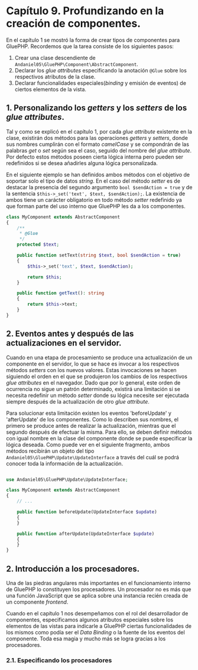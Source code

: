 # Capítulo 9. Profundizando en la creación de componentes. #

En el capítulo 1 se mostró la forma de crear tipos de componentes para GluePHP. Recordemos que la tarea consiste de los siguientes pasos:

1. Crear una clase descendiente de `Andaniel05\GluePHP\Component\AbstractComponent`.
2. Declarar los *glue attributes* especificando la anotación `@Glue` sobre los respectivos atributos de la clase.
3. Declarar funcionalidades especiales(*binding* y emisión de eventos) de ciertos elementos de la vista.

## 1. Personalizando los *getters* y los *setters* de los *glue attributes*. ##

Tal y como se explicó en el capítulo 1, por cada *glue attribute* existente en la clase, existirán dos métodos para las operaciones *getters* y *setters*, donde sus nombres cumplirán con el formato *camelCase* y se compondrán de las palabras *get* o *set* según sea el caso, seguido del nombre del *glue attribute*. Por defecto estos métodos poseen cierta lógica interna pero pueden ser redefinidos si se desea añadirles alguna lógica personalizada.

En el siguiente ejemplo se han definidos ambos métodos con el objetivo de soportar solo el tipo de datos *string*. En el caso del método *setter* es de destacar la presencia del segundo argumento `bool $sendAction = true` y de la sentencia `$this->_set('text', $text, $sendAction);`. La existencia de ambos tiene un carácter obligatorio en todo método *setter* redefinido ya que forman parte del uso interno que GluePHP les da a los componentes.

```php
class MyComponent extends AbstractComponent
{
    /**
     * @Glue
     */
    protected $text;

    public function setText(string $text, bool $sendAction = true)
    {
        $this->_set('text', $text, $sendAction);

        return $this;
    }

    public function getText(): string
    {
        return $this->text;
    }
}
```

## 2. Eventos antes y después de las actualizaciones en el servidor. ##

Cuando en una etapa de procesamiento se produce una actualización de un componente en el servidor, lo que se hace es invocar a los respectivos métodos *setters* con los nuevos valores. Estas invocaciones se hacen siguiendo el orden en el que se produjeron los cambios de los respectivos *glue attributes* en el navegador. Dado que por lo general, este orden de ocurrencia no sigue un patrón determinado, existirá una limitación si se necesita redefinir un método *setter* donde su lógica necesite ser ejecutada siempre después de la actualización de otro *glue attribute*.

Para solucionar esta limitación existen los eventos 'beforeUpdate' y 'afterUpdate' de los componentes. Como lo describen sus nombres, el primero se produce antes de realizar la actualización, mientras que el segundo después de efectuar la misma. Para ello, se deben definir métodos con igual nombre en la clase del componente donde se puede especificar la lógica deseada. Como puede ver en el siguiente fragmento, ambos métodos recibirán un objeto del tipo `Andaniel05\GluePHP\Update\UpdateInterface` a través del cuál se podrá conocer toda la información de la actualización.

```php

use Andaniel05\GluePHP\Update\UpdateInterface;

class MyComponent extends AbstractComponent
{
    // ...

    public function beforeUpdate(UpdateInterface $update)
    {
    }

    public function afterUpdate(UpdateInterface $update)
    {
    }
}
```

## 2. Introducción a los procesadores. ##

Una de las piedras angulares más importantes en el funcionamiento interno de GluePHP lo constituyen los procesadores. Un procesador no es más que una función JavaScript que se aplica sobre una instancia recién creada de un componente *frontend*.

Cuando en el capítulo 1 nos desempeñamos con el rol del desarrollador de componentes, especificamos algunos atributos especiales sobre los elementos de las vistas para indicarle a GluePHP ciertas funcionalidades de los mismos como podía ser el *Data Binding* o la fuente de los eventos del componente. Toda esa magia y mucho más se logra gracias a los procesadores.

### 2.1. Especificando los procesadores ###
